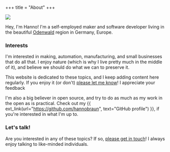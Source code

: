 +++
title = "About"
+++

<img class="about" src="/about/hanno-braun.jpg" />

Hey, I'm Hanno! I'm a self-employed maker and software developer living in the beautiful [Odenwald](/made-in-odenwald/2.jpg) region in Germany, Europe.

### Interests

I'm interested in making, automation, manufacturing, and small businesses that do all that. I enjoy nature (which is why I live pretty much in the middle of it), and believe we should do what we can to preserve it.

This website is dedicated to these topics, and I keep adding content here regularly. If you enjoy it (or don't) [please let me know](/contact)! I appreciate your feedback

I'm also a big believer in open source, and try to do as much as my work in the open as is practical. Check out my {{ ext_link(url="https://github.com/hannobraun", text="GitHub profile") }}, if you're interested in what I'm up to.


### Let's talk!

Are you interested in any of these topics? If so, [please get in touch](/contact)! I always enjoy talking to like-minded individuals.

